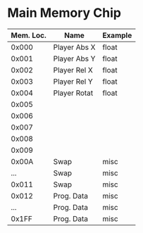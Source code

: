 # Main Memory Chip
| Mem. Loc. | Name | Example |
|-----------|------|---------|
| 0x000 | Player Abs X | float |
| 0x001 | Player Abs Y | float |
| 0x002 | Player Rel X | float |
| 0x003 | Player Rel Y | float |
| 0x004 | Player Rotat | float |
| 0x005 |  |   |
| 0x006 |  | |
| 0x007 |  | |
| 0x008 |  | |
| 0x009 |  | |
| 0x00A | Swap | misc |
| ...   | Swap | misc |
| 0x011 | Swap | misc |
| 0x012 | Prog. Data | misc |
| ...   | Prog. Data | misc |
| 0x1FF | Prog. Data |misc |